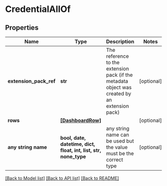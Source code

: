 # CredentialAllOf


## Properties
Name | Type | Description | Notes
------------ | ------------- | ------------- | -------------
**extension_pack_ref** | **str** | The reference to the extension pack (if the metadata object was created by an extension pack) | [optional] 
**rows** | [**[DashboardRow]**](DashboardRow.md) |  | [optional] 
**any string name** | **bool, date, datetime, dict, float, int, list, str, none_type** | any string name can be used but the value must be the correct type | [optional]

[[Back to Model list]](../README.md#documentation-for-models) [[Back to API list]](../README.md#documentation-for-api-endpoints) [[Back to README]](../README.md)


